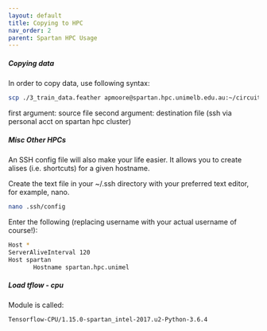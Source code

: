 ```yaml
---
layout: default
title: Copying to HPC
nav_order: 2
parent: Spartan HPC Usage
---
```


##### Copying data

In order to copy data, use following syntax:


```sh
scp ./3_train_data.feather apmoore@spartan.hpc.unimelb.edu.au:~/circuitSNP/data/3_train_data.feather
```

first argument: source file
second argument: destination file (ssh via personal acct on spartan hpc cluster)

##### Misc Other HPCs

An SSH config file will also make your life easier. It allows you to create alises (i.e. shortcuts) for a given hostname.

Create the text file in your ~/.ssh directory with your preferred text editor, for example, nano.
```sh
nano .ssh/config
```




Enter the following (replacing username with your actual username of course!):
```sh
Host *
ServerAliveInterval 120
Host spartan
       Hostname spartan.hpc.unimel
```

##### Load tflow - cpu

Module is called: 
````sh
Tensorflow-CPU/1.15.0-spartan_intel-2017.u2-Python-3.6.4
````

